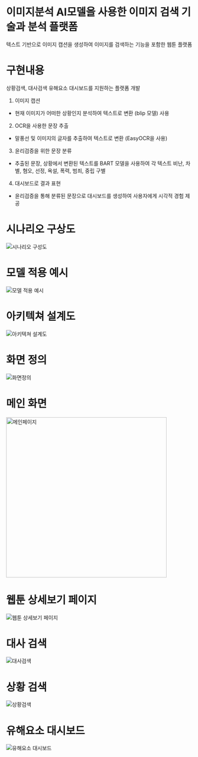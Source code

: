 # 이미지분석 AI모델을 사용한 이미지 검색 기술과 분석 플랫폼
텍스트 기반으로 이미지 캡션을 생성하여 이미지를 검색하는 기능을 포함한 웹툰 플랫폼

# 구현내용
상황검색, 대사검색 유해요소 대시보드를 지원하는 플랫폼 개발

1. 이미지 캡션
  - 현재 이미지가 어떠한 상황인지 분석하여 텍스트로 변환 (blip 모델) 사용

2. OCR을 사용한 문장 추출
  - 말풍선 및 이미지의 글자를 추출하여 텍스트로 변환 (EasyOCR을 사용)

3. 윤리검증을 위한 문장 분류
  - 추출된 문장, 상황에서 변환된 텍스트를 BART 모델을 사용하여 각 텍스트 비난, 차별, 혐오, 선정, 욕설, 폭력, 범죄, 중립 구별

4. 대시보드로 결과 표현
  - 윤리검증을 통해 분류된 문장으로 대시보드를 생성하여 사용자에게 시각적 경험 제공


# 시나리오 구상도
![시나리오 구성도](https://github.com/InMerchant/Scene-Search/assets/106319540/f136d003-901c-41d5-88f5-9fc269d4360f)

# 모델 적용 예시
![모델 적용 예시](https://github.com/InMerchant/Scene-Search/assets/106319540/1697bb5a-1dda-491d-a7eb-e16ff317e807)

# 아키텍쳐 설계도
![아키텍쳐 설계도](https://github.com/InMerchant/Scene-Search/assets/106319540/b5ef5698-8946-4de2-9b88-1ccce7710555)

# 화면 정의
![화면정의](https://github.com/InMerchant/Scene-Search/assets/106319540/fe14f260-cfe8-4cc5-aa57-ef2fc79bfa4a)

# 메인 화면
<img width="434" alt="메인페이지" src="https://github.com/InMerchant/Scene-Search/assets/106319540/6ef994a7-1334-4edc-ab4b-24248408ee9a">

# 웹툰 상세보기 페이지
![웹툰 상세보기 페이지](https://github.com/InMerchant/Scene-Search/assets/106319540/84a2f2f3-62d6-4b09-ac7f-a0330b01af59)

# 대사 검색
![대사검색](https://github.com/InMerchant/Scene-Search/assets/106319540/3c361816-87b2-404c-8c18-4d8d1295b5d8)

# 상황 검색
![상황검색](https://github.com/InMerchant/Scene-Search/assets/106319540/7878f4b9-078f-4291-b2fc-f41977dcce23)

# 유해요소 대시보드
![유해요소 대시보드](https://github.com/InMerchant/Scene-Search/assets/106319540/a8d8583d-f2cc-4988-917d-8c859ee9f493)

